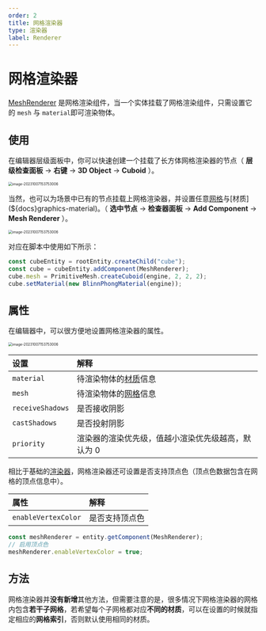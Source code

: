 ```yaml
---
order: 2
title: 网格渲染器
type: 渲染器
label: Renderer
---
```


# 网格渲染器

[MeshRenderer](${api}core/MeshRenderer) 是网格渲染组件，当一个实体挂载了网格渲染组件，只需设置它的 `mesh` 与 `material`即可渲染物体。

<playground src="scene-basic.ts"></playground>

## 使用

在编辑器层级面板中，你可以快速创建一个挂载了长方体网格渲染器的节点（ **层级检查面板** -> **右键** -> **3D Object** -> **Cuboid** ）。

<img src="https://mdn.alipayobjects.com/huamei_yo47yq/afts/img/A*Pca9RZvOsNMAAAAAAAAAAAAADhuCAQ/original" alt="image-20231007153753006" style="zoom:50%;" />

当然，也可以为场景中已有的节点挂载上网格渲染器，并设置任意[网格](${docs}graphics-mesh)与[材质](${docs}graphics-material)。（ **选中节点** -> **检查器面板** -> **Add Component** -> **Mesh Renderer** ）。

<img src="https://mdn.alipayobjects.com/huamei_yo47yq/afts/img/A*UHfjTYk0b4sAAAAAAAAAAAAADhuCAQ/original" alt="image-20231007153753006" style="zoom:50%;" />

对应在脚本中使用如下所示：

```typescript
const cubeEntity = rootEntity.createChild("cube");
const cube = cubeEntity.addComponent(MeshRenderer);
cube.mesh = PrimitiveMesh.createCuboid(engine, 2, 2, 2);
cube.setMaterial(new BlinnPhongMaterial(engine));
```

## 属性

在编辑器中，可以很方便地设置网格渲染器的属性。

<img src="https://mdn.alipayobjects.com/huamei_yo47yq/afts/img/A*5Y-3TrYyWo8AAAAAAAAAAAAADhuCAQ/original" alt="image-20231007153753006" style="zoom:50%;" />

| 设置             | 解释                                               |
| :--------------- | :------------------------------------------------- |
| `material`       | 待渲染物体的[材质](${docs}graphics-material)信息   |
| `mesh`           | 待渲染物体的[网格](${docs}graphics-mesh)信息       |
| `receiveShadows` | 是否接收阴影                                       |
| `castShadows`    | 是否投射阴影                                       |
| `priority`       | 渲染器的渲染优先级，值越小渲染优先级越高，默认为 0 |

相比于基础的[渲染器](${docs}graphics-renderer)，网格渲染器还可设置是否支持顶点色（顶点色数据包含在网格的顶点信息中）。

| 属性                | 解释           |
| :------------------ | :------------- |
| `enableVertexColor` | 是否支持顶点色 |

```typescript
const meshRenderer = entity.getComponent(MeshRenderer);
// 启用顶点色
meshRenderer.enableVertexColor = true;
```

## 方法

网格渲染器并**没有新增**其他方法，但需要注意的是，很多情况下网格渲染器的网格内包含**若干子网格**，若希望每个子网格都对应**不同的材质**，可以在设置的时候就指定相应的**网格索引**，否则默认使用相同的材质。
